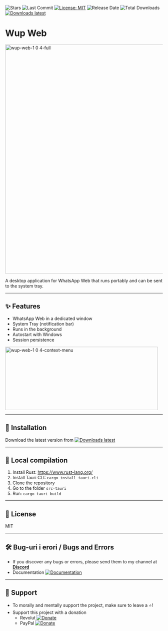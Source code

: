![Stars](https://img.shields.io/github/stars/eoliann/wup-web?style=flat-square)
![Last Commit](https://img.shields.io/github/last-commit/eoliann/wup-web?style=flat-square)
[![License: MIT](https://img.shields.io/badge/License-MIT-green.svg)](LICENSE.md)
![Release Date](https://img.shields.io/github/release-date/eoliann/wup-web?style=flat-square)
![Total Downloads](https://img.shields.io/github/downloads/eoliann/wup-web/total?style=flat-square)
[![Downloads latest](https://img.shields.io/github/downloads/eoliann/wup-web/latest/total?style=flat-square)](https://github.com/eoliann/wup-web/releases/latest/download/wup-web.exe)

# Wup Web

<img width="1002" height="732" alt="wup-web-1 0 4-full" src="https://github.com/user-attachments/assets/a4ac3dc6-725e-4914-8ec9-4007d06a7642" />

A desktop application for WhatsApp Web that runs portably and can be sent to the system tray.

---

## ✨ Features

- WhatsApp Web in a dedicated window
- System Tray (notification bar)
- Runs in the background
- Autostart with Windows
- Session persistence

<img width="488" height="202" alt="wup-web-1 0 4-context-menu" src="https://github.com/user-attachments/assets/5751c5b9-e6ff-49a3-9d1d-0e079880837c" />

---

## 🚀 Installation

Download the latest version from [![Downloads latest](https://img.shields.io/github/downloads/eoliann/wup-web/latest/total?style=flat-square)](https://github.com/eoliann/wup-web/releases/latest/download/whatsapp-web-tray.exe)

---

## 🔧 Local compilation

1. Install Rust: https://www.rust-lang.org/
2. Install Tauri CLI: `cargo install tauri-cli`
3. Clone the repository
4. Go to the folder `src-tauri`
5. Run: `cargo tauri build`

---

## 📄 License

MIT

---

## 🛠 Bug-uri i erori / Bugs and Errors
- If you discover any bugs or errors, please send them to my channel at **[Discord](https://discord.com/channels/977086560782663680/1416056622069055580)**
- Documentation <a href="https://discord.com/channels/977086560782663680/1416056737047253156" target="_blank"><img src="https://img.shields.io/badge/documentation-available-blue?logo=readthedocs" alt="Documentation"/></a>

---

## 💖 Support
- To morally and mentally support the project, make sure to leave a ⭐️!
- Support this project with a donation
  - Revolut [![Donate](https://img.shields.io/badge/Donate-Revolut-purple)](http://revolut.me/adriannm9)
  - PayPal [![Donate](https://img.shields.io/badge/Donate-PayPal-blue)](https://www.paypal.com/donate/?hosted_button_id=U9XAX3XBTU67G)

